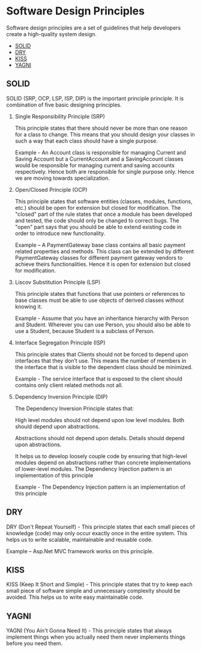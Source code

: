 # Software Design Principles

Software design principles are a set of guidelines that help developers create a high-quality system design.

- [SOLID](#solid)
- [DRY](#dry)
- [KISS](#kiss)
- [YAGNI](#yagni)

## SOLID

SOLID (SRP, OCP, LSP, ISP, DIP) is the important principle principle. It is combination of five basic designing principles.

1. Single Responsibility Principle (SRP)

    This principle states that there should never be more than one reason for a class to change. This means that you should design your classes in such a way that each class should have a single purpose.

    Example - An Account class is responsible for managing Current and Saving Account but a CurrentAccount and a SavingAccount classes would be responsible for managing current and saving accounts respectively. Hence both are responsible for single purpose only. Hence we are moving towards specialization.

2. Open/Closed Principle (OCP)

    This principle states that software entities (classes, modules, functions, etc.) should be open for extension but closed for modification. The "closed" part of the rule states that once a module has been developed and tested, the code should only be changed to correct bugs. The "open" part says that you should be able to extend existing code in order to introduce new functionality.

    Example – A PaymentGateway base class contains all basic payment related properties and methods. This class can be extended by different PaymentGateway classes for different payment gateway vendors to achieve theirs functionalities. Hence it is open for extension but closed for modification.

3. Liscov Substitution Principle (LSP)

    This principle states that functions that use pointers or references to base classes must be able to use objects of derived classes without knowing it.

    Example - Assume that you have an inheritance hierarchy with Person and Student. Wherever you can use Person, you should also be able to use a Student, because Student is a subclass of Person.

4. Interface Segregation Principle (ISP)

    This principle states that Clients should not be forced to depend upon interfaces that they don’t use. This means the number of members in the interface that is visible to the dependent class should be minimized.

    Example - The service interface that is exposed to the client should contains only client related methods not all.

5. Dependency Inversion Principle (DIP)

    The Dependency Inversion Principle states that:

    High level modules should not depend upon low level modules. Both should depend upon abstractions.

    Abstractions should not depend upon details. Details should depend upon abstractions.

    It helps us to develop loosely couple code by ensuring that high-level modules depend on abstractions rather than concrete implementations of lower-level modules. The Dependency Injection pattern is an implementation of this principle

    Example - The Dependency Injection pattern is an implementation of this principle

## DRY

DRY (Don't Repeat Yourself) - This principle states that each small pieces of knowledge (code) may only occur exactly once in the entire system. This helps us to write scalable, maintainable and reusable code.

Example – Asp.Net MVC framework works on this principle.

## KISS

KISS (Keep It Short and Simple) - This principle states that try to keep each small piece of software simple and unnecessary complexity should be avoided. This helps us to write easy maintainable code.

## YAGNI

YAGNI (You Ain't Gonna Need It) - This principle states that always implement things when you actually need them never implements things before you need them.

